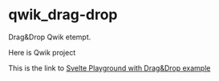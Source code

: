# qwik_drag-drop

Drag&Drop Qwik etempt.

Here is Qwik project

This is the link to [Svelte Playground with Drag&Drop example](https://svelte.dev/repl/bc58e4fd85c74a83bb9d094b10a89bed?version=3.55.0)
